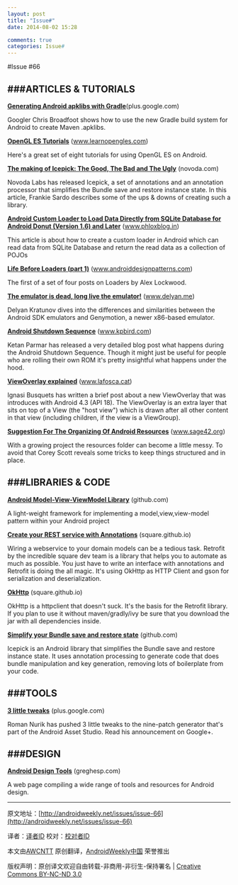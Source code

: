 ```yaml
---
layout: post
title: "Issue#"
date: 2014-08-02 15:28

comments: true
categories: Issue#
---
```


#Issue #66

###ARTICLES & TUTORIALS
---

[**Generating Android apklibs with Gradle**](https://plus.google.com/+ChristopherBroadfoot/posts/7uyipf8DTau)(plus.google.com) 

Googler Chris Broadfoot shows how to use the new Gradle build system for Android to create Maven .apklibs.

[**OpenGL ES Tutorials**](http://www.learnopengles.com/category/android-tutorials/) (www.learnopengles.com) 

Here's a great set of eight tutorials for using OpenGL ES on Android.


[**The making of Icepick: The Good, The Bad and The Ugly**](http://novoda.com/blog/the-making-of-icepick) (novoda.com)

Novoda Labs has released Icepick, a set of annotations and an annotation processor that simplifies the Bundle save and restore instance state. In this article, Frankie Sardo describes some of the ups & downs of creating such a library.
 
[**Android Custom Loader to Load Data Directly from SQLite Database for Android Donut (Version 1.6) and Later**](http://www.phloxblog.in/android-custom-loader-load-data-sqlite-database-android-version-1-6/#.U9yoiFaaIeY) (www.phloxblog.in) 

This article is about how to create a custom loader in Android which can read data from SQLite Database and return the read data as a collection of POJOs

[**Life Before Loaders (part 1)**](http://www.androiddesignpatterns.com/2012/07/loaders-and-loadermanager-background.html) (www.androiddesignpatterns.com) 

The first of a set of four posts on Loaders by Alex Lockwood.

[**The emulator is dead, long live the emulator!**](http://www.delyan.me/08-11-2013/the-emulator-is-dead-long-live-the-emulator/) (www.delyan.me) 

Delyan Kratunov dives into the differences and similarities between the Android SDK emulators and Genymotion, a newer x86-based emulator.

[**Android Shutdown Sequence**](http://www.kpbird.com/2013/08/in-depth-android-shutdown-sequence.html) (www.kpbird.com) 

Ketan Parmar has released a very detailed blog post what happens during the Android Shutdown Sequence. Though it might just be useful for people who are rolling their own ROM it's pretty insightful what happens under the hood.

[**ViewOverlay explained**](http://lafosca.cat/viewoverlay-in-android/) (www.lafosca.cat)

Ignasi Busquets has written a brief post about a new ViewOverlay that was introduces with Android 4.3 (API 18). The ViewOverlay is an extra layer that sits on top of a View (the "host view") which is drawn after all other content in that view (including children, if the view is a ViewGroup).

 
[**Suggestion For The Organizing Of Android Resources**](http://www.sage42.org/2013/08/19/suggestion-for-the-organisation-of-android-resources/) (www.sage42.org) 

With a growing project the resources folder can become a little messy. To avoid that Corey Scott reveals some tricks to keep things structured and in place.

###LIBRARIES & CODE
---

[**Android Model-View-ViewModel Library**](https://github.com/ni3po42/amvvm) (github.com) 

A light-weight framework for implementing a model,view,view-model pattern within your Android project

[**Create your REST service with Annotations**](http://square.github.io/retrofit/) (square.github.io) 

Wiring a webservice to your domain models can be a tedious task. Retrofit by the incredible square dev team is a library that helps you to automate as much as possible. You just have to write an interface with annotations and Retrofit is doing the all magic. It's using OkHttp as HTTP Client and gson for serialization and deserialization.

[**OkHttp**](http://square.github.io/okhttp/) (square.github.io) 

OkHttp is a httpclient that doesn't suck. It's the basis for the Retrofit library. If you plan to use it without maven/gradly/ivy be sure that you download the jar with all dependencies inside.

[**Simplify your Bundle save and restore state**](https://github.com/frankiesardo/icepick) (github.com) 

Icepick is an Android library that simplifies the Bundle save and restore instance state. It uses annotation processing to generate code that does bundle manipulation and key generation, removing lots of boilerplate from your code.

###TOOLS
---

[**3 little tweaks**](https://plus.google.com/+RomanNurik/posts/9y8eh2okASk) (plus.google.com)

Roman Nurik has pushed 3 little tweaks to the nine-patch generator that's part of the Android Asset Studio. Read his announcement on Google+.

###DESIGN
---

[**Android Design Tools**](http://greghesp.com/android/design-tools/) (greghesp.com) 

A web page compiling a wide range of tools and resources for Android design.

---


原文地址：[http://androidweekly.net/issues/issue-66](http://androidweekly.net/issues/issue-66)

译者：[译者ID](https://github.com/译者ID) 校对：[校对者ID](https://github.com/校对者ID)

本文由[AWCNTT](https://github.com/AWCNTT) 原创翻译，[AndroidWeekly中国](http://www.androidweekly.cn/) 荣誉推出

版权声明：原创译文欢迎自由转载-非商用-非衍生-保持署名 | [Creative Commons BY-NC-ND 3.0](http://creativecommons.org/licenses/by-nc-nd/3.0/deed.zh)